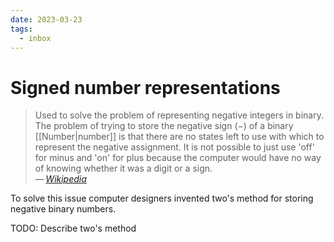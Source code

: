 ```yaml
---
date: 2023-03-23
tags:
  - inbox
---
```


# Signed number representations

> Used to solve the problem of representing negative integers in binary. The
> problem of trying to store the negative sign (−) of a binary [[Number|number]]
> is that there are no states left to use with which to represent the negative
> assignment. It is not possible to just use 'off' for minus and 'on' for plus
> because the computer would have no way of knowing whether it was a digit or a
> sign.\
> — <cite>[Wikipedia](https://simple.wikipedia.org/wiki/Signed_number_representations)</cite>

To solve this issue computer designers invented two's method for storing
negative binary numbers.

TODO: Describe two's method
